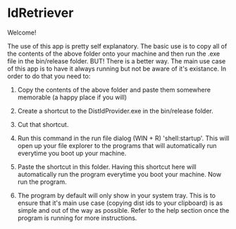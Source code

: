 # IdRetriever


Welcome!

The use of this app is pretty self explanatory. The basic use is to copy all of the contents of the above folder onto your machine and then run the .exe file in the bin/release folder. BUT! There is a better way. The main use case of this app is to have it always running but not be aware of it's existance. In order to do that you need to:

1. Copy the contents of the above folder and paste them somewhere memorable (a happy place if you will)

1. Create a shortcut to the DistIdProvider.exe in the bin/release folder.

2. Cut that shortcut.

3. Run this command in the run file dialog (WIN + R) 'shell:startup'. This will open up your file explorer to the programs that will automatically run everytime you boot up your machine. 

4. Paste the shortcut in this folder. Having this shortcut here will automatically run the program everytime you boot your machine. Now run the program.

5. The program by default will only show in your system tray. This is to ensure that it's main use case (copying dist ids to your clipboard) is as simple and out of the way as possible. Refer to the help section once the program is running for more instructions.
